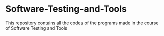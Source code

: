 # Software-Testing-and-Tools
This repository contains all the codes of the programs made in the course of Software Testing and Tools
